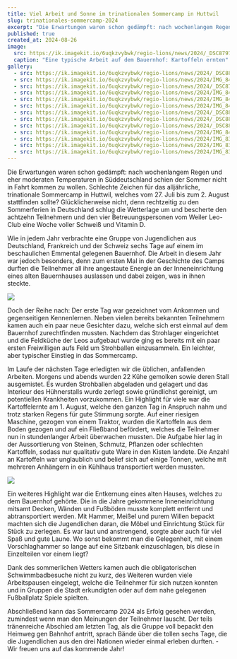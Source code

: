 ```yaml
---
title: Viel Arbeit und Sonne im trinationalen Sommercamp in Huttwil
slug: trinationales-sommercamp-2024
excerpt: "Die Erwartungen waren schon gedämpft: nach wochenlangem Regen und eher moderaten Temperaturen in Süddeutschland schien der Sommer nicht in Fahrt kommen zu wollen. Schlechte Zeichen für das alljährliche, trinationale Sommercamp in Huttwil, welches vom 27. Juli bis zum 2. August stattfinden sollte?"
published: true
created_at: 2024-08-26
image:
  src: https://ik.imagekit.io/6uqkzvybwk/regio-lions/news/2024/_DSC8797.jpg?updatedAt=1724696227411
  caption: "Eine typische Arbeit auf dem Bauernhof: Kartoffeln ernten"
gallery:
  - src: https://ik.imagekit.io/6uqkzvybwk/regio-lions/news/2024/_DSC8800.jpg?updatedAt=1724696228157
  - src: https://ik.imagekit.io/6uqkzvybwk/regio-lions/news/2024/IMG_8429.JPG?updatedAt=1724696228075
  - src: https://ik.imagekit.io/6uqkzvybwk/regio-lions/news/2024/_DSC8797.jpg?updatedAt=1724696227411
  - src: https://ik.imagekit.io/6uqkzvybwk/regio-lions/news/2024/IMG_8443.JPEG?updatedAt=1724696227266
  - src: https://ik.imagekit.io/6uqkzvybwk/regio-lions/news/2024/IMG_8458.JPEG?updatedAt=1724696227206
  - src: https://ik.imagekit.io/6uqkzvybwk/regio-lions/news/2024/IMG_8450.JPEG?updatedAt=1724696226692
  - src: https://ik.imagekit.io/6uqkzvybwk/regio-lions/news/2024/_DSC8817.jpg?updatedAt=1724696226671
  - src: https://ik.imagekit.io/6uqkzvybwk/regio-lions/news/2024/_DSC8812.jpg?updatedAt=1724696226044
  - src: https://ik.imagekit.io/6uqkzvybwk/regio-lions/news/2024/_DSC8802.jpg?updatedAt=1724696225276
  - src: https://ik.imagekit.io/6uqkzvybwk/regio-lions/news/2024/IMG_8424.JPEG?updatedAt=1724696224333
  - src: https://ik.imagekit.io/6uqkzvybwk/regio-lions/news/2024/IMG_8396.JPEG?updatedAt=1724696222060
  - src: https://ik.imagekit.io/6uqkzvybwk/regio-lions/news/2024/IMG_8372.JPEG?updatedAt=1724696222003
  - src: https://ik.imagekit.io/6uqkzvybwk/regio-lions/news/2024/IMG_8375.JPEG?updatedAt=1724696221958
---
```


Die Erwartungen waren schon gedämpft: nach wochenlangem Regen und eher moderaten Temperaturen in Süddeutschland schien der Sommer nicht in Fahrt kommen zu wollen. Schlechte Zeichen für das alljährliche, trinationale Sommercamp in Huttwil, welches vom 27. Juli bis zum 2. August stattfinden sollte? Glücklicherweise nicht, denn rechtzeitig zu den Sommerferien in Deutschland schlug die Wetterlage um und bescherte den achtzehn Teilnehmern und den vier Betreuungspersonen vom Weiler Leo-Club eine Woche voller Schweiß und Vitamin D.

Wie in jedem Jahr verbrachte eine Gruppe von Jugendlichen aus Deutschland, Frankreich und der Schweiz sechs Tage auf einem im beschaulichen Emmental gelegenen Bauernhof. Die Arbeit in diesem Jahr war jedoch besonders, denn zum ersten Mal in der Geschichte des Camps durften die Teilnehmer all ihre angestaute Energie an der Inneneinrichtung eines alten Bauernhauses auslassen und dabei zeigen, was in ihnen steckte.

![](https://ik.imagekit.io/6uqkzvybwk/regio-lions/news/2024/_DSC8812.jpg?updatedAt=1724696226044)

Doch der Reihe nach: Der erste Tag war gezeichnet vom Ankommen und gegenseitigen Kennenlernen. Neben vielen bereits bekannten Teilnehmern kamen auch ein paar neue Gesichter dazu, welche sich erst einmal auf dem Bauernhof zurechtfinden mussten. Nachdem das Strohlager eingerichtet und die Feldküche der Leos aufgebaut wurde ging es bereits mit ein paar ersten Freiwilligen aufs Feld um Strohballen einzusammeln. Ein leichter, aber typischer Einstieg in das Sommercamp.

Im Laufe der nächsten Tage erledigten wir die üblichen, anfallenden Arbeiten. Morgens und abends wurden 22 Kühe gemolken sowie deren Stall ausgemistet. Es wurden Strohballen abgeladen und gelagert und das Interieur des Hühnerstalls wurde zerlegt sowie gründlichst gereinigt, um potentiellen Krankheiten vorzukommen. Ein Highlight für viele war die Kartoffelernte am 1. August, welche den ganzen Tag in Anspruch nahm und trotz starken Regens für gute Stimmung sorgte. Auf einer riesigen Maschine, gezogen von einem Traktor, wurden die Kartoffeln aus dem Boden gezogen und auf ein Fließband befördert, welches die Teilnehmer nun in stundenlanger Arbeit überwachen mussten. Die Aufgabe hier lag in der Aussortierung von Steinen, Schmutz, Pflanzen oder schlechten Kartoffeln, sodass nur qualitativ gute Ware in den Kisten landete. Die Anzahl an Kartoffeln war unglaublich und belief sich auf einige Tonnen, welche mit mehreren Anhängern in ein Kühlhaus transportiert werden mussten.

![](https://ik.imagekit.io/6uqkzvybwk/regio-lions/news/2024/IMG_8375.JPEG?updatedAt=1724696221958)

Ein weiteres Highlight war die Entkernung eines alten Hauses, welches zu dem Bauernhof gehörte. Die in die Jahre gekommene Inneneinrichtung mitsamt Decken, Wänden und Fußböden musste komplett entfernt und abtransportiert werden. Mit Hammer, Meißel und purem Willen bepackt machten sich die Jugendlichen daran, die Möbel und Einrichtung Stück für Stück zu zerlegen. Es war laut und anstrengend, sorgte aber auch für viel Spaß und gute Laune. Wo sonst bekommt man die Gelegenheit, mit einem Vorschlaghammer so lange auf eine Sitzbank einzuschlagen, bis diese in Einzelteilen vor einem liegt?

Dank des sommerlichen Wetters kamen auch die obligatorischen Schwimmbadbesuche nicht zu kurz, des Weiteren wurden viele Arbeitspausen eingelegt, welche die Teilnehmer für sich nutzen konnten und in Gruppen die Stadt erkundigten oder auf dem nahe gelegenen Fußballplatz Spiele spielten.

Abschließend kann das Sommercamp 2024 als Erfolg gesehen werden, zumindest wenn man den Meinungen der Teilnehmer lauscht. Der teils tränenreiche Abschied am letzten Tag, als die Gruppe voll bepackt den Heimweg gen Bahnhof antritt, sprach Bände über die tollen sechs Tage, die die Jugendlichen aus den drei Nationen wieder einmal erleben durften. - Wir freuen uns auf das kommende Jahr!
